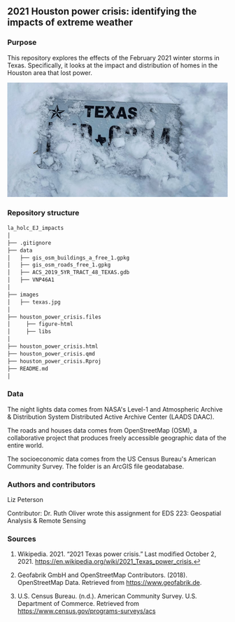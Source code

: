 ## 2021 Houston power crisis: identifying the impacts of extreme weather

### Purpose

This repository explores the effects of the February 2021 winter storms in Texas. Specifically, it looks at the impact and distribution of homes in the Houston area that lost power.

![Texas ice storm](images/texas.jpg)

### Repository structure

```bash
la_holc_EJ_impacts
│
├── .gitignore 
├── data                        
│   ├── gis_osm_buildings_a_free_1.gpkg
│   ├── gis_osm_roads_free_1.gpkg
│   ├── ACS_2019_5YR_TRACT_48_TEXAS.gdb
│   ├── VNP46A1
│ 
├── images                      
│   ├── texas.jpg
│
├── houston_power_crisis.files
│     ├── figure-html
│     ├── libs
│
├── houston_power_crisis.html
├── houston_power_crisis.qmd
├── houston_power_crisis.Rproj
├── README.md  
│
```

### Data

The night lights data comes from NASA's Level-1 and Atmospheric Archive & Distribution System Distributed Active Archive Center (LAADS DAAC).

The roads and houses data comes from OpenStreetMap (OSM), a collaborative project that produces freely accessible geographic data of the entire world.

The socioeconomic data comes from the US Census Bureau's American Community Survey. The folder is an ArcGIS file geodatabase.

### Authors and contributors

Liz Peterson

Contributor: Dr. Ruth Oliver wrote this assignment for EDS 223: Geospatial Analysis & Remote Sensing

### Sources

1. Wikipedia. 2021. “2021 Texas power crisis.” Last modified October 2, 2021. https://en.wikipedia.org/wiki/2021_Texas_power_crisis.↩︎

2. Geofabrik GmbH and OpenStreetMap Contributors. (2018). OpenStreetMap Data. Retrieved from https://www.geofabrik.de.

3. U.S. Census Bureau. (n.d.). American Community Survey. U.S. Department of Commerce. Retrieved from https://www.census.gov/programs-surveys/acs
